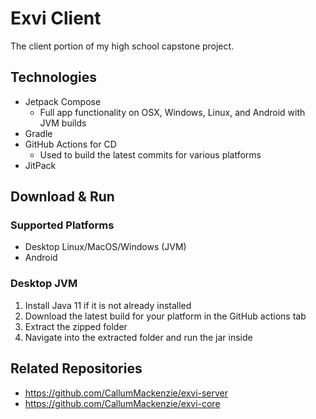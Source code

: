 # Exvi Client

The client portion of my high school capstone project.

## Technologies
- Jetpack Compose
  - Full app functionality on OSX, Windows, Linux, and Android with JVM builds
- Gradle
- GitHub Actions for CD
  - Used to build the latest commits for various platforms
- JitPack

## Download & Run

### Supported Platforms
- Desktop Linux/MacOS/Windows (JVM)
- Android

### Desktop JVM
1. Install Java 11 if it is not already installed
2. Download the latest build for your platform in the GitHub actions tab
3. Extract the zipped folder
4. Navigate into the extracted folder and run the jar inside

## Related Repositories
- https://github.com/CallumMackenzie/exvi-server
- https://github.com/CallumMackenzie/exvi-core
